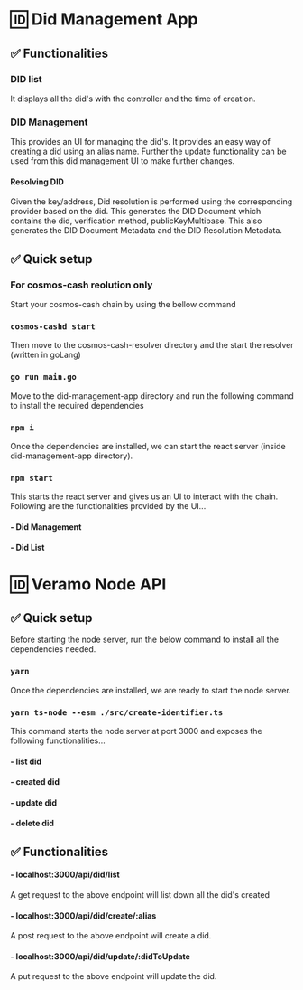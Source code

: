# 🆔 Did Management App 

## ✅ Functionalities

### DID list

It displays all the did's with the controller and the time of creation.

### DID Management

This provides an UI for managing the did's.
It provides an easy way of creating a did using an alias name. Further the update functionality can be used from this did management UI to make further changes.

#### Resolving DID 

Given the key/address, Did resolution is performed using the corresponding provider based on the did. This generates the DID Document which contains the did, verification method, publicKeyMultibase. This also generates the DID Document Metadata and the DID Resolution Metadata.

## ✅ Quick setup

### For cosmos-cash reolution only 

Start your cosmos-cash chain by using the bellow command

### `cosmos-cashd start`

Then move to the cosmos-cash-resolver directory and the start the resolver (written in goLang)

### `go run main.go`

Move to the did-management-app directory and run the following command to install the required dependencies

### `npm i`

Once the dependencies are installed, we can start the react server (inside did-management-app directory).

### `npm start`

This starts the react server and gives us an UI to interact with the chain. Following are the functionalities provided by the UI...

####    - Did Management
####    - Did List




# 🆔 Veramo Node API 

## ✅ Quick setup

Before starting the node server, run the below command to install all the dependencies needed.

### `yarn`

Once the dependencies are installed, we are ready to start the node server.

### `yarn ts-node --esm ./src/create-identifier.ts`

This command starts the node server at port 3000 and exposes the following functionalities...
####    - list did
####    - created did
####    - update did
####    - delete did

## ✅ Functionalities

#### - localhost:3000/api/did/list

A get request to the above endpoint will list down all the did's created

#### - localhost:3000/api/did/create/:alias

A post request to the above endpoint will create a did.

#### - localhost:3000/api/did/update/:didToUpdate

A put request to the above endpoint will update the did.

